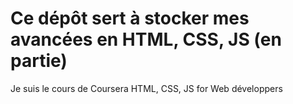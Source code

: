 # Ce dépôt sert à stocker mes avancées en HTML, CSS, JS (en partie) 
Je suis le cours de Coursera HTML, CSS, JS for Web développers
